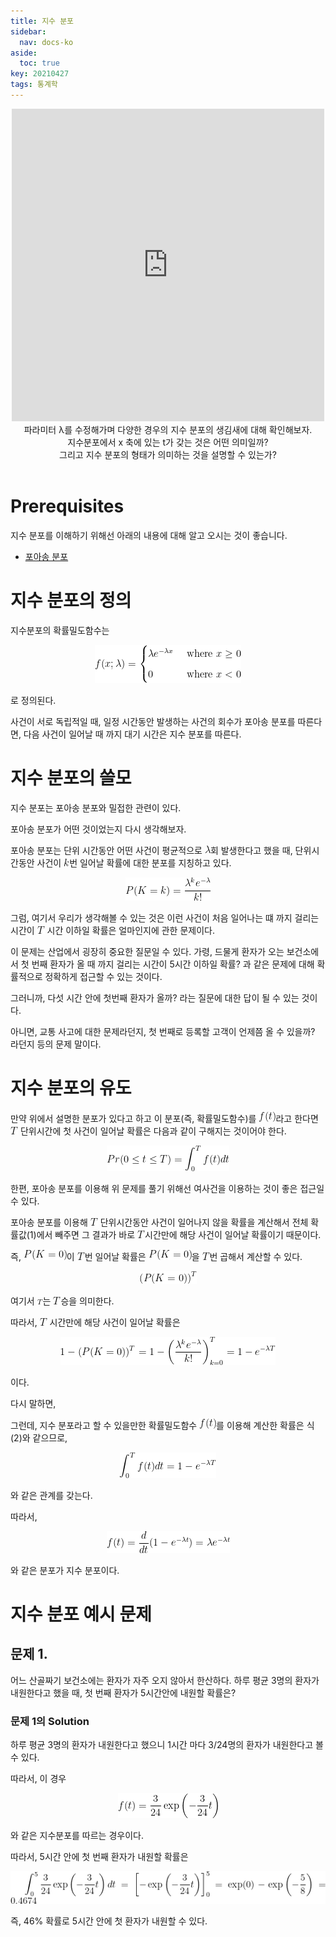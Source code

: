 ```yaml
---
title: 지수 분포
sidebar:
  nav: docs-ko
aside:
  toc: true
key: 20210427
tags: 통계학
---
```


<center>
  <iframe width = "500" height = "500" frameborder = "0" src="https://angeloyeo.github.io/p5/2021-04-27-exponential_distribution/"></iframe>
  <br>
  파라미터 λ를 수정해가며 다양한 경우의 지수 분포의 생김새에 대해 확인해보자. 
  <br>
  지수분포에서 x 축에 있는 t가 갖는 것은 어떤 의미일까? 
  <br>
  그리고 지수 분포의 형태가 의미하는 것을 설명할 수 있는가?
  <br>
  <br>
</center>

# Prerequisites

지수 분포를 이해하기 위해선 아래의 내용에 대해 알고 오시는 것이 좋습니다.

* [포아송 분포](https://angeloyeo.github.io/2021/04/26/Poisson_distribution.html)

# 지수 분포의 정의

지수분포의 확률밀도함수는

<p align = "center"> <img src = "https://raw.githubusercontent.com/angeloyeo/angeloyeo.github.io/master/equations/2021-04-27-exponential_distribution/eq1.png"> </p>

로 정의된다. 

사건이 서로 독립적일 때, 일정 시간동안 발생하는 사건의 회수가 포아송 분포를 따른다면, 다음 사건이 일어날 때 까지 대기 시간은 지수 분포를 따른다.

# 지수 분포의 쓸모

지수 분포는 포아송 분포와 밀접한 관련이 있다.

포아송 분포가 어떤 것이었는지 다시 생각해보자.

포아송 분포는 단위 시간동안 어떤 사건이 평균적으로 <img src = "https://raw.githubusercontent.com/angeloyeo/angeloyeo.github.io/master/equations/2021-04-27-exponential_distribution/eq2.png">회 발생한다고 했을 때, 단위시간동안 사건이 <img src = "https://raw.githubusercontent.com/angeloyeo/angeloyeo.github.io/master/equations/2021-04-27-exponential_distribution/eq3.png">번 일어날 확률에 대한 분포를 지칭하고 있다.

<p align = "center"> <img src = "https://raw.githubusercontent.com/angeloyeo/angeloyeo.github.io/master/equations/2021-04-27-exponential_distribution/eq4.png"> </p>

그럼, 여기서 우리가 생각해볼 수 있는 것은 이런 사건이 처음 일어나는 떄 까지 걸리는 시간이 <img src = "https://raw.githubusercontent.com/angeloyeo/angeloyeo.github.io/master/equations/2021-04-27-exponential_distribution/eq5.png"> 시간 이하일 확률은 얼마인지에 관한 문제이다.

이 문제는 산업에서 굉장히 중요한 질문일 수 있다. 가령, 드물게 환자가 오는 보건소에서 첫 번째 환자가 올 때 까지 걸리는 시간이 5시간 이하일 확률? 과 같은 문제에 대해 확률적으로 정확하게 접근할 수 있는 것이다.

그러니까, 다섯 시간 안에 첫번째 환자가 올까? 라는 질문에 대한 답이 될 수 있는 것이다.

아니면, 교통 사고에 대한 문제라던지, 첫 번째로 등록할 고객이 언제쯤 올 수 있을까? 라던지 등의 문제 말이다.

# 지수 분포의 유도

만약 위에서 설명한 분포가 있다고 하고 이 분포(즉, 확률밀도함수)를 <img src = "https://raw.githubusercontent.com/angeloyeo/angeloyeo.github.io/master/equations/2021-04-27-exponential_distribution/eq6.png">라고 한다면 <img src = "https://raw.githubusercontent.com/angeloyeo/angeloyeo.github.io/master/equations/2021-04-27-exponential_distribution/eq7.png"> 단위시간에 첫 사건이 일어날 확률은 다음과 같이 구해지는 것이어야 한다.

<p align = "center"> <img src = "https://raw.githubusercontent.com/angeloyeo/angeloyeo.github.io/master/equations/2021-04-27-exponential_distribution/eq8.png"> </p>

한편, 포아송 분포를 이용해 위 문제를 풀기 위해선 여사건을 이용하는 것이 좋은 접근일 수 있다.

포아송 분포를 이용해 <img src = "https://raw.githubusercontent.com/angeloyeo/angeloyeo.github.io/master/equations/2021-04-27-exponential_distribution/eq9.png"> 단위시간동안 사건이 일어나지 않을 확률을 계산해서 전체 확률값(1)에서 빼주면 그 결과가 바로 <img src = "https://raw.githubusercontent.com/angeloyeo/angeloyeo.github.io/master/equations/2021-04-27-exponential_distribution/eq10.png">시간만에 해당 사건이 일어날 확률이기 때문이다.

즉, <img src = "https://raw.githubusercontent.com/angeloyeo/angeloyeo.github.io/master/equations/2021-04-27-exponential_distribution/eq11.png">이 <img src = "https://raw.githubusercontent.com/angeloyeo/angeloyeo.github.io/master/equations/2021-04-27-exponential_distribution/eq12.png">번 일어날 확률은 <img src = "https://raw.githubusercontent.com/angeloyeo/angeloyeo.github.io/master/equations/2021-04-27-exponential_distribution/eq13.png">을 <img src = "https://raw.githubusercontent.com/angeloyeo/angeloyeo.github.io/master/equations/2021-04-27-exponential_distribution/eq14.png">번 곱해서 계산할 수 있다.

<p align = "center"> <img src = "https://raw.githubusercontent.com/angeloyeo/angeloyeo.github.io/master/equations/2021-04-27-exponential_distribution/eq15.png"> </p>

여기서 <img src = "https://raw.githubusercontent.com/angeloyeo/angeloyeo.github.io/master/equations/2021-04-27-exponential_distribution/eq16.png">는 <img src = "https://raw.githubusercontent.com/angeloyeo/angeloyeo.github.io/master/equations/2021-04-27-exponential_distribution/eq17.png">승을 의미한다.

따라서, <img src = "https://raw.githubusercontent.com/angeloyeo/angeloyeo.github.io/master/equations/2021-04-27-exponential_distribution/eq18.png"> 시간만에 해당 사건이 일어날 확률은

<p align = "center"> <img src = "https://raw.githubusercontent.com/angeloyeo/angeloyeo.github.io/master/equations/2021-04-27-exponential_distribution/eq19.png"> </p>

이다.

다시 말하면,

그런데, 지수 분포라고 할 수 있을만한 확률밀도함수 <img src = "https://raw.githubusercontent.com/angeloyeo/angeloyeo.github.io/master/equations/2021-04-27-exponential_distribution/eq20.png">를 이용해 계산한 확률은 식(2)와 같으므로,

<p align = "center"> <img src = "https://raw.githubusercontent.com/angeloyeo/angeloyeo.github.io/master/equations/2021-04-27-exponential_distribution/eq21.png"> </p>

와 같은 관계를 갖는다.

따라서,

<p align = "center"> <img src = "https://raw.githubusercontent.com/angeloyeo/angeloyeo.github.io/master/equations/2021-04-27-exponential_distribution/eq22.png"> </p>

와 같은 분포가 지수 분포이다.

# 지수 분포 예시 문제

## 문제 1.

어느 산골짜기 보건소에는 환자가 자주 오지 않아서 한산하다. 하루 평균 3명의 환자가 내원한다고 했을 때, 첫 번째 환자가 5시간안에 내원할 확률은?

### 문제 1의 Solution

하루 평균 3명의 환자가 내원한다고 했으니 1시간 마다 3/24명의 환자가 내원한다고 볼 수 있다.

따라서, 이 경우 

<p align = "center"> <img src = "https://raw.githubusercontent.com/angeloyeo/angeloyeo.github.io/master/equations/2021-04-27-exponential_distribution/eq23.png"> </p>

와 같은 지수분포를 따르는 경우이다.

따라서, 5시간 안에 첫 번째 환자가 내원할 확률은

<p align = "center"> <img src = "https://raw.githubusercontent.com/angeloyeo/angeloyeo.github.io/master/equations/2021-04-27-exponential_distribution/eq24.png"> </p>

즉, 46% 확률로 5시간 안에 첫 환자가 내원할 수 있다.